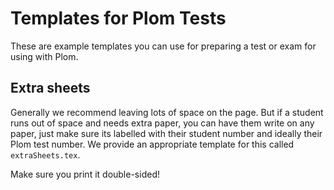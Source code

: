 Templates for Plom Tests
========================

These are example templates you can use for preparing a test or exam
for using with Plom.


Extra sheets
------------

Generally we recommend leaving lots of space on the page.  But if a
student runs out of space and needs extra paper, you can have them
write on any paper, just make sure its labelled with their student
number and ideally their Plom test number.  We provide an appropriate
template for this called `extraSheets.tex`.

Make sure you print it double-sided!
